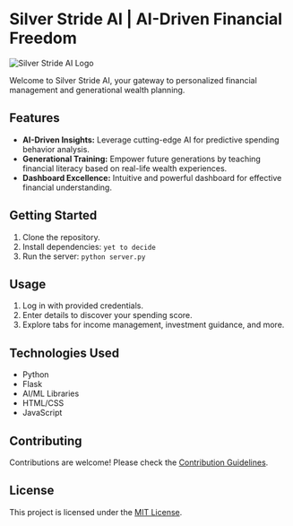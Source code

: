# Silver Stride AI | AI-Driven Financial Freedom

![Silver Stride AI Logo](link/to/logo.png)

Welcome to Silver Stride AI, your gateway to personalized financial management and generational wealth planning.

## Features

- **AI-Driven Insights:** Leverage cutting-edge AI for predictive spending behavior analysis.
- **Generational Training:** Empower future generations by teaching financial literacy based on real-life wealth experiences.
- **Dashboard Excellence:** Intuitive and powerful dashboard for effective financial understanding.

## Getting Started

1. Clone the repository.
2. Install dependencies: `yet to decide`
3. Run the server: `python server.py`

## Usage

1. Log in with provided credentials.
2. Enter details to discover your spending score.
3. Explore tabs for income management, investment guidance, and more.

## Technologies Used

- Python
- Flask
- AI/ML Libraries
- HTML/CSS
- JavaScript

## Contributing

Contributions are welcome! Please check the [Contribution Guidelines](CONTRIBUTING.md).

## License

This project is licensed under the [MIT License](LICENSE).
